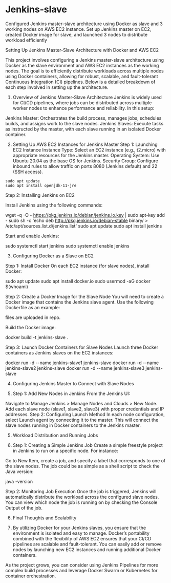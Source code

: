 # Jenkins-slave
Configured Jenkins master-slave architecture using Docker as slave and 3 working nodes on AWS EC2 instance. Set up Jenkins master on EC2, created Docker image for slave, and launched 3 nodes to distribute workload efficiently


Setting Up Jenkins Master-Slave Architecture with Docker and AWS EC2

This project involves configuring a Jenkins master-slave architecture using Docker as the slave environment and AWS EC2 instances as the working nodes. The goal is to efficiently distribute workloads across multiple nodes using Docker containers, allowing for robust, scalable, and fault-tolerant Continuous Integration (CI) pipelines. Below is a detailed breakdown of each step involved in setting up the architecture.

1. Overview of Jenkins Master-Slave Architecture
Jenkins is widely used for CI/CD pipelines, where jobs can be distributed across multiple worker nodes to enhance performance and reliability. In this setup:

Jenkins Master: Orchestrates the build process, manages jobs, schedules builds, and assigns work to the slave nodes.
Jenkins Slaves: Execute tasks as instructed by the master, with each slave running in an isolated Docker container.

2. Setting Up AWS EC2 Instances for Jenkins Master
Step 1: Launching EC2 Instance
Instance Type: Select an EC2 instance (e.g., t2.micro) with appropriate resources for the Jenkins master.
Operating System: Use Ubuntu 20.04 as the base OS for Jenkins.
Security Group: Configure inbound rules to allow traffic on ports 8080 (Jenkins default) and 22 (SSH access).

```
sudo apt update
sudo apt install openjdk-11-jre
```

Step 2: Installing Jenkins on EC2

Install Jenkins using the following commands:

wget -q -O - https://pkg.jenkins.io/debian/jenkins.io.key | sudo apt-key add -
sudo sh -c 'echo deb http://pkg.jenkins.io/debian-stable binary/ > /etc/apt/sources.list.d/jenkins.list'
sudo apt update
sudo apt install jenkins

Start and enable Jenkins:

sudo systemctl start jenkins
sudo systemctl enable jenkins


3. Configuring Docker as a Slave on EC2

Step 1: Install Docker
On each EC2 instance (for slave nodes), install Docker:

sudo apt update
sudo apt install docker.io
sudo usermod -aG docker $(whoami)

Step 2: Create a Docker Image for the Slave Node
You will need to create a Docker image that contains the Jenkins slave agent. Use the following Dockerfile as an example:

files are uploaded in repo.

Build the Docker image:

docker build -t jenkins-slave .

Step 3: Launch Docker Containers for Slave Nodes
Launch three Docker containers as Jenkins slaves on the EC2 instances:

docker run -d --name jenkins-slave1 jenkins-slave
docker run -d --name jenkins-slave2 jenkins-slave
docker run -d --name jenkins-slave3 jenkins-slave


4. Configuring Jenkins Master to Connect with Slave Nodes

5. Step 1: Add New Nodes in Jenkins
From the Jenkins UI:

Navigate to Manage Jenkins > Manage Nodes and Clouds > New Node.
Add each slave node (slave1, slave2, slave3) with proper credentials and IP addresses.
Step 2: Configuring Launch Method
In each node configuration, select Launch agent by connecting it to the master. This will connect the slave nodes running in Docker containers to the Jenkins master.

5. Workload Distribution and Running Jobs

6. Step 1: Creating a Simple Jenkins Job
Create a simple freestyle project in Jenkins to run on a specific node. For instance:

Go to New Item, create a job, and specify a label that corresponds to one of the slave nodes.
The job could be as simple as a shell script to check the Java version:

java -version


Step 2: Monitoring Job Execution
Once the job is triggered, Jenkins will automatically distribute the workload across the configured slave nodes. You can view which node the job is running on by checking the Console Output of the job.

6. Final Thoughts and Scalability

7. By utilizing Docker for your Jenkins slaves, you ensure that the environment is isolated and easy to manage. Docker’s portability combined with the flexibility of AWS EC2 ensures that your CI/CD pipelines are scalable and fault-tolerant. You can easily add or remove nodes by launching new EC2 instances and running additional Docker containers.

As the project grows, you can consider using Jenkins Pipelines for more complex build processes and leverage Docker Swarm or Kubernetes for container orchestration.
